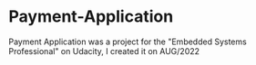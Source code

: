 # Payment-Application
Payment Application was a project for the "Embedded Systems Professional" on Udacity, I created it on AUG/2022

